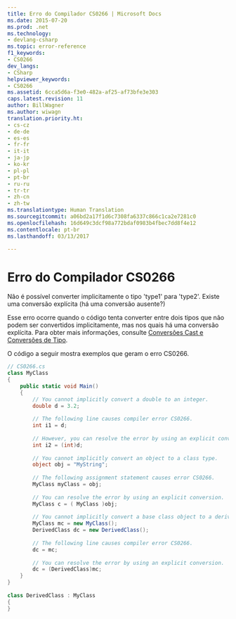 ```yaml
---
title: Erro do Compilador CS0266 | Microsoft Docs
ms.date: 2015-07-20
ms.prod: .net
ms.technology:
- devlang-csharp
ms.topic: error-reference
f1_keywords:
- CS0266
dev_langs:
- CSharp
helpviewer_keywords:
- CS0266
ms.assetid: 6cca5d6a-f3e0-482a-af25-af73bfe3e303
caps.latest.revision: 11
author: BillWagner
ms.author: wiwagn
translation.priority.ht:
- cs-cz
- de-de
- es-es
- fr-fr
- it-it
- ja-jp
- ko-kr
- pl-pl
- pt-br
- ru-ru
- tr-tr
- zh-cn
- zh-tw
ms.translationtype: Human Translation
ms.sourcegitcommit: a06bd2a17f1d6c7308fa6337c866c1ca2e7281c0
ms.openlocfilehash: 16d649c3dcf98a772bdaf0983b4fbec7dd8f4e12
ms.contentlocale: pt-br
ms.lasthandoff: 03/13/2017

---
```

# <a name="compiler-error-cs0266"></a>Erro do Compilador CS0266
Não é possível converter implicitamente o tipo 'type1' para 'type2'. Existe uma conversão explícita (há uma conversão ausente?)  
  
 Esse erro ocorre quando o código tenta converter entre dois tipos que não podem ser convertidos implicitamente, mas nos quais há uma conversão explícita. Para obter mais informações, consulte [Conversões Cast e Conversões de Tipo](../../../csharp/programming-guide/types/casting-and-type-conversions.md).  
  
 O código a seguir mostra exemplos que geram o erro CS0266.  
  
```csharp  
// CS0266.cs  
class MyClass  
{  
    public static void Main()  
    {  
        // You cannot implicitly convert a double to an integer.  
        double d = 3.2;  
  
        // The following line causes compiler error CS0266.  
        int i1 = d;  
  
        // However, you can resolve the error by using an explicit conversion.  
        int i2 = (int)d;  
  
        // You cannot implicitly convert an object to a class type.  
        object obj = "MyString";  
  
        // The following assignment statement causes error CS0266.  
        MyClass myClass = obj;    
  
        // You can resolve the error by using an explicit conversion.  
        MyClass c = ( MyClass )obj;  
  
        // You cannot implicitly convert a base class object to a derived class type.  
        MyClass mc = new MyClass();  
        DerivedClass dc = new DerivedClass();  
  
        // The following line causes compiler error CS0266.  
        dc = mc;  
  
        // You can resolve the error by using an explicit conversion.  
        dc = (DerivedClass)mc;  
    }  
}  
  
class DerivedClass : MyClass  
{  
}  
```

